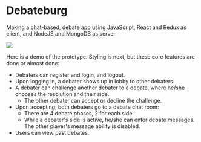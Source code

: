 # Debateburg

Making a chat-based, debate app using JavaScript, React and Redux as client, and NodeJS and MongoDB as server.

<img src="http://i.imgur.com/PSOemcd.gif" />

Here is a demo of the prototype. Styling is next, but these core features are done or almost done:
 * Debaters can register and login, and logout.
 * Upon logging in, a debater shows up in lobby to other debaters.
 * A debater can challenge another debater to a debate, where he/she chooses the resolution and their side.
   * The other debater can accept or decline the challenge.
 * Upon accepting, both debaters go to a debate chat room:
   * There are 4 debate phases, 2 for each side.
   * While a debater's side is active, he/she can enter debate messages. The other player's message ability is disabled.
 * Users can view past debates.
